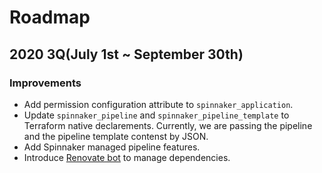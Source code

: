 # Roadmap

## 2020 3Q(July 1st ~ September 30th)

### Improvements

* Add permission configuration attribute to `spinnaker_application`.
* Update `spinnaker_pipeline` and `spinnaker_pipeline_template` to Terraform native declarements. Currently, we are passing the pipeline and the pipeline template contenst by JSON. 
* Add Spinnaker managed pipeline features.
* Introduce [Renovate bot](https://renovate.whitesourcesoftware.com/) to manage dependencies.